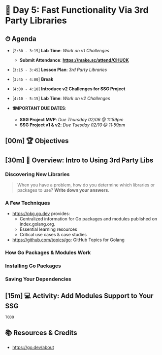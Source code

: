 # 📜 Day 5: Fast Functionality Via 3rd Party Libraries

## ⏱ Agenda

- [`2:30 - 3:15`] **Lab Time**: *Work on v1 Challenges*
  - **Submit Attendance**: **https://make.sc/attend/CHUCK**

- [`3:15 - 3:45`] **Lesson Plan**: *3rd Party Libraries*
- [`3:45 - 4:00`] **Break**
- [`4:00 - 4:10`] **Introduce v2 Challenges for SSG Project**
- [`4:10 - 5:15`] **Lab Time**: *Work on v2 Challenges*
- **❗️IMPORTANT DUE DATES**:
  - **SSG Project MVP**: *Due Thursday 02/06 @ 11:59pm*
  - **SSG Project v1 & v2**: *Due Tuesday 02/10 @ 11:59pm*
<!-- > -->

## [**00m**] 🏆 Objectives

<!--
|   Level   | Verbs |
| --------- | ----- |
| 6: Create | design, formulate, build, invent, create, compose, generate, derive, modify, develop |
| 5: Evaluate | choose, support, relate, determine, defend, compare, contrast, justify, support, convince, select |
| 4: Analyze | classify, break down, categorize, analyze, diagram, illustrate, criticize, simplify, associate |
| 3: Apply | calculate, predict, apply, solve, illustrate, use, demonstrate, determine, model, perform, present |
| 2: Understand | describe, explain, paraphrase, restate, summarize, contrast, interpret, discuss |
| 1: Remember | list, recite, outline, define, name, match, quote, recall, identify, label, recognize |
-->

## [**30m**] 📖 Overview: Intro to Using 3rd Party Libs

### Discovering New Libraries

> When you have a problem, how do you determine which libraries or packages to use? **Write down your answers**.

### A Few Techniques

- https://pkg.go.dev provides:
  - Centralized information for Go packages and modules published on index.golang.org.
  - Essential learning resources
  - Critical use cases & case studies
- https://github.com/topics/go: GitHub Topics for Golang

### How Go Packages & Modules Work

### Installing Go Packages

### Saving Your Dependencies

## [**15m**] 💻 Activity: Add Modules Support to Your SSG

`TODO`

## 📚 Resources & Credits

- https://go.dev/about
